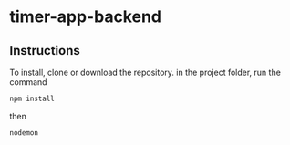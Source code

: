 # timer-app-backend

## Instructions

To install, clone or download the repository.
in the project folder, run the command

```javascript
npm install
```

then

```javascript
nodemon
```
